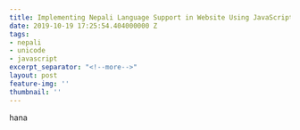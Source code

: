 ```yaml
---
title: Implementing Nepali Language Support in Website Using JavaScript
date: 2019-10-19 17:25:54.404000000 Z
tags:
- nepali
- unicode
- javascript
excerpt_separator: "<!--more-->"
layout: post
feature-img: ''
thumbnail: ''
---
```


hana